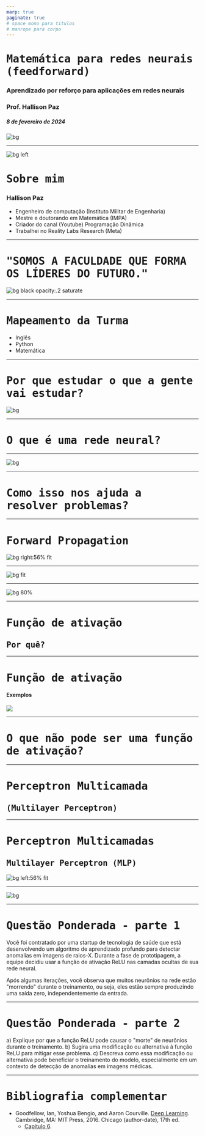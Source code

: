 ```yaml
---
marp: true
paginate: true
# space mono para titulos
# manrope para corpo 
---
```


<style>
    section {
        font-family: "Manrope", Arial;
    }
    h1, h2 {
        font-family: "Space Mono", monospace;
    }
</style>

<!-- _class: invert -->
<!-- _paginate: false -->

# Matemática para redes neurais (feedforward)

### Aprendizado por reforço para aplicações em redes neurais

### Prof. Hallison Paz

##### 8 de fevereiro de 2024

![bg ](#2D253F)

---

![bg left](img/s1_hallison.jpg)

# Sobre mim
### Hallison Paz

- Engenheiro de computação (Instituto Militar de Engenharia)
- Mestre e doutorando em Matemática (IMPA)
- Criador do canal (Youtube)
Programação Dinâmica 
- Trabalhei no Reality Labs Research (Meta)

---
<!-- _class: invert -->
<!-- _paginate: false -->

# "SOMOS A FACULDADE QUE FORMA OS LÍDERES DO FUTURO."

![bg black opacity:.2 saturate](img/s1_inteli.jpg)

<!-- _footer: Fonte: https://www.inteli.edu.br/quem-somos/ -->

---

# Mapeamento da Turma

- Inglês
- Python
- Matemática

---


# Por que estudar o que a gente vai estudar?

![bg](styles/bg_inteli_01.png)

<!-- _class: invert -->
---

# O que é uma rede neural?

---

![bg](img/s1_network_cloud.png)

---

# Como isso nos ajuda a resolver problemas?

---

# Forward Propagation

![bg right:56% fit](img/s1_perceptron.png)

---

<!-- combinação, produto escalar, matrizes, linear, não-linear, entrada, saída -->
![bg fit](img/s1_cloud_perceptron.png)

---

<!-- _footer: REPRESENTAÇÃO MATRICIAL. <br/> Imagem: https://www.jeremyjordan.me/intro-to-neural-networks/-->

![bg 80%](img/s1_neural_matrix.png)

---

<!-- _class: invert -->
<!-- _backgroundColor: "#ff4645" -->
<!-- _paginate: false -->

# Função de ativação
## Por quê?

---

# Função de ativação
#### Exemplos
![](img/s1_activation_functions.jpg)

<!-- _footer: Figure on ResearchGate. Available from: https://www.researchgate.net/figure/Fig-3-The-basic-activation-functions-of-the-neural-networksNeural-Networks_fig3_350567223 [accessed 7 Feb, 2024] -->
---

# O que não pode ser uma função de ativação?

---

<!-- _class: invert -->
<!-- _backgroundColor: "#ff4645" -->
<!-- _paginate: false -->

# Perceptron Multicamada
## (Multilayer Perceptron)

---

# Perceptron Multicamadas
## Multilayer Perceptron (MLP)

![bg left:56% fit](img/s1_mlp.png)

<!-- _footer: John Salatas, CC BY-SA 3.0 <https://creativecommons.org/licenses/by-sa/3.0>, via Wikimedia Commons -->

---

![bg](img/s1_cloud_mlp.png)

<!-- composição de funções, multiplicação de matrizes, transformações lineares -->

---

# Questão Ponderada - parte 1

Você foi contratado por uma startup de tecnologia de saúde que está desenvolvendo um algoritmo de aprendizado profundo para detectar anomalias em imagens de raios-X. Durante a fase de prototipagem, a equipe decidiu usar a função de ativação ReLU nas camadas ocultas de sua rede neural.

Após algumas iterações, você observa que muitos neurônios na rede estão "morrendo" durante o treinamento, ou seja, eles estão sempre produzindo uma saída zero, independentemente da entrada.

----

# Questão Ponderada - parte 2

a) Explique por que a função ReLU pode causar o "morte" de neurônios durante o treinamento.
b) Sugira uma modificação ou alternativa à função ReLU para mitigar esse problema.
c) Descreva como essa modificação ou alternativa pode beneficiar o treinamento do modelo, especialmente em um contexto de detecção de anomalias em imagens médicas.

---

<!-- _class: invert -->
<!-- _backgroundColor: #2d253f-->
<!-- _paginate: false -->

# Bibliografia complementar

- Goodfellow, Ian, Yoshua Bengio, and Aaron Courville. [Deep Learning](https://www.deeplearningbook.org/). Cambridge, MA: MIT Press, 2016. Chicago (author-date), 17th ed.
    - [Capítulo 6](https://www.deeplearningbook.org/contents/mlp.html).



